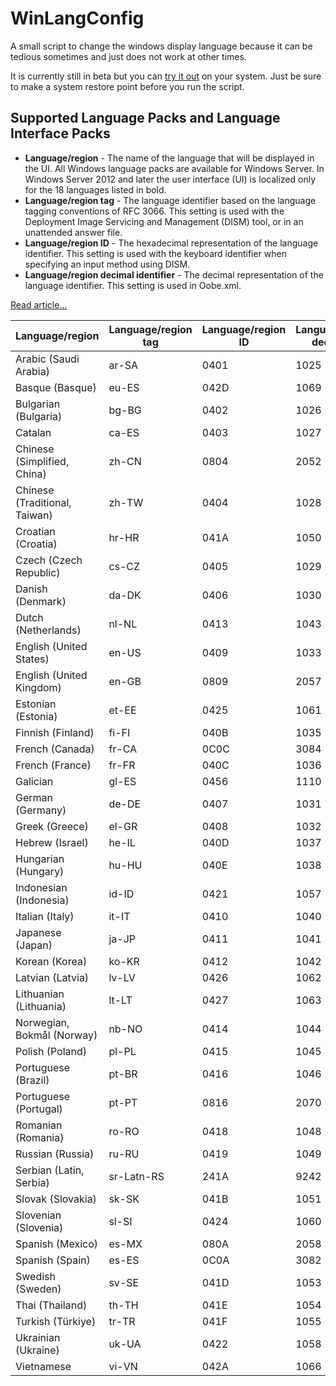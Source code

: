 # WinLangConfig

<!-- adksetup /quiet /layout c:\temp\ADKoffline

adksetup.exe /quiet /installpath c:\ADK /features OptionId.DeploymentTools

https://learn.microsoft.com/en-us/previous-versions/windows/it-pro/windows-8.1-and-8/dn621910(v=win.10)

Set-WinUILanguageOverride -Language de-DE -->

A small script to change the windows display language because it can be tedious sometimes and just does not work at other times.

It is currently still in beta but you can [try it out](https://github.com/neuralpain/WinLangConfig/releases/latest) on your system. Just be sure to make a system restore point before you run the script.

## Supported Language Packs and Language Interface Packs

- **Language/region** - The name of the language that will be displayed in the UI. All Windows language packs are available for Windows Server. In Windows Server 2012 and later the user interface (UI) is localized only for the 18 languages listed in bold.
- **Language/region tag** - The language identifier based on the language tagging conventions of RFC 3066. This setting is used with the Deployment Image Servicing and Management (DISM) tool, or in an unattended answer file.
- **Language/region ID** - The hexadecimal representation of the language identifier. This setting is used with the keyboard identifier when specifying an input method using DISM.
- **Language/region decimal identifier** - The decimal representation of the language identifier. This setting is used in Oobe.xml.

[Read article...](https://learn.microsoft.com/en-us/windows-hardware/manufacture/desktop/available-language-packs-for-windows?view=windows-11)

Language/region	| Language/region tag |	Language/region ID | Language/region decimal ID |
| --- | --- | --- | --- |
| Arabic (Saudi Arabia)         | ar-SA	     | 0401 | 1025 |
| Basque (Basque)               | eu-ES	     | 042D | 1069 |
| Bulgarian (Bulgaria)          | bg-BG	     | 0402 | 1026 |
| Catalan	                      | ca-ES	     | 0403 | 1027 |
| Chinese (Simplified, China)   | zh-CN	     | 0804 | 2052 |
| Chinese (Traditional, Taiwan) | zh-TW	     | 0404 | 1028 |
| Croatian (Croatia)            | hr-HR	     | 041A | 1050 |
| Czech (Czech Republic)        | cs-CZ	     | 0405 | 1029 |
| Danish (Denmark)              | da-DK	     | 0406 | 1030 |
| Dutch (Netherlands)           | nl-NL	     | 0413 | 1043 |
| English (United States)       | en-US	     | 0409 | 1033 |
| English (United Kingdom)      | en-GB	     | 0809 | 2057 |
| Estonian (Estonia)            | et-EE	     | 0425 | 1061 |
| Finnish (Finland)             | fi-FI	     | 040B | 1035 |
| French (Canada)               | fr-CA	     | 0C0C | 3084 |
| French (France)               | fr-FR	     | 040C | 1036 |
| Galician	                    | gl-ES	     | 0456 | 1110 |
| German (Germany)              | de-DE	     | 0407 | 1031 |
| Greek (Greece)                | el-GR	     | 0408 | 1032 |
| Hebrew (Israel)               | he-IL	     | 040D | 1037 |
| Hungarian (Hungary)           | hu-HU	     | 040E | 1038 |
| Indonesian (Indonesia)        | id-ID	     | 0421 | 1057 |
| Italian (Italy)               | it-IT	     | 0410 | 1040 |
| Japanese (Japan)              | ja-JP	     | 0411 | 1041 |
| Korean (Korea)                | ko-KR	     | 0412 | 1042 |
| Latvian (Latvia)              | lv-LV	     | 0426 | 1062 |
| Lithuanian (Lithuania)        | lt-LT	     | 0427 | 1063 |
| Norwegian, Bokmål (Norway)    | nb-NO	     | 0414 | 1044 |
| Polish (Poland)               | pl-PL	     | 0415 | 1045 |
| Portuguese (Brazil)           | pt-BR	     | 0416 | 1046 |
| Portuguese (Portugal)         | pt-PT	     | 0816 | 2070 |
| Romanian (Romania)            | ro-RO	     | 0418 | 1048 |
| Russian (Russia)              | ru-RU	     | 0419 | 1049 |
| Serbian (Latin, Serbia)       | sr-Latn-RS | 241A | 9242 |
| Slovak (Slovakia)             | sk-SK	     | 041B | 1051 |
| Slovenian (Slovenia)          | sl-SI	     | 0424 | 1060 |
| Spanish (Mexico)              | es-MX	     | 080A | 2058 |
| Spanish (Spain)               | es-ES	     | 0C0A | 3082 |
| Swedish (Sweden)              | sv-SE	     | 041D | 1053 |
| Thai (Thailand)               | th-TH	     | 041E | 1054 |
| Turkish (Türkiye)             | tr-TR	     | 041F | 1055 |
| Ukrainian (Ukraine)           | uk-UA	     | 0422 | 1058 |
| Vietnamese	                  | vi-VN	     | 042A | 1066 |
